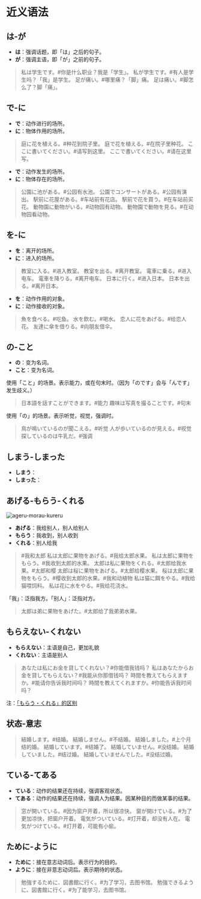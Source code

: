 # 近义语法

## は-が

- **は**：强调话题，即「は」之后的句子。
- **が**：强调主语，即「が」之前的句子。

> 私は学生です。#你是什么职业？我是「学生」。
> 私が学生です。#有人是学生吗？「我」是学生。
> 足が痛い。#哪里痛？「脚」痛。
> 足は痛い。#脚怎么了？脚「痛」。

## で-に

- **で**：动作进行的场所。
- **に**：物体作用的场所。

> 庭に花を植える。#种花到院子里。
> 庭で花を植える。#在院子里种花。
> ここに書いてください。#请写到这里。
> ここで書いてください。#请在这里写。

- **で**：动作发生的场所。
- **に**：物体存在的场所。

> 公園に池がある。#公园有水池。
> 公園でコンサートがある。#公园有演出。
> 駅前に花屋がある。#车站前有花店。
> 駅前で花を買う。#在车站前买花。
> 動物園に動物がいる。#动物园有动物。
> 動物園で動物を見る。#在动物园看动物。

## を-に

- **を**：离开的场所。
- **に**：进入的场所。

> 教室に入る。#进入教室。
> 教室を出る。#离开教室。
> 電車に乗る。#进入电车。
> 電車を降りる。#离开电车。
> 日本に行く。#进入日本。
> 日本を出る。#离开日本。

- **を**：动作作用的对象。
- **に**：动作接收的对象。

> 魚を食べる。#吃鱼。
> 水を飲む。#喝水。
> 恋人に花をあげる。#给恋人花。
> 友達に傘を借りる。#向朋友借伞。

## の-こと

- **の**：变为名词。
- **こと**：变为名词。

使用「こと」的场景。表示能力，或在句末时。（因为「のです」会与「んです」发生歧义。）

> 日本語を話すことができます。#能力
> 趣味は写真を撮ることです。#句末

使用「の」的场景。表示听觉，视觉，强调时。

> 鳥が鳴いているのが聞こえる。#听觉
> 人が歩いているのが見える。#视觉
> 探しているのは牛乳だ。#强调

## しまう-しまった

- **しまう**：
- **しまった**：

## あげる-もらう-くれる

![ageru-morau-kureru](/vocab-compare-ageru-morau-kureru.svg)

- **あげる**：我给别人，别人给别人
- **もらう**：我收到，别人收到
- **くれる**：别人给我

> #我和太郎
> 私は太郎に果物をあげる。#我给太郎水果。
> 私は太郎に果物をもらう。#我收到太郎的水果。
> 太郎は私に果物をくれる。#太郎给我水果。#太郎和樱
> 太郎は桜に果物をあげる。#太郎给樱水果。
> 桜は太郎に果物をもらう。#樱收到太郎的水果。#我和动植物
> 私は猫に餌をやる。#我给猫喂饲料。
> 私は花に水をやる。#我给花浇水。

「我」：泛指我方。「别人」：泛指对方。

> 太郎は弟に果物をあげた。#太郎给了我弟弟水果。

## もらえない-くれない

- **もらえない**：主语是自己，更加礼貌
- **くれない**：主语是别人

> あなたは私にお金を貸してくれない？#你能借我钱吗？
> 私はあなたからお金を貸してもらえない？#我能从你那借钱吗？
> 時間を教えてもらえますか。#能请你告诉我时间吗？
> 時間を教えてくれますか。#你能告诉我时间吗？

注：[「もらう・くれる」的区别](#あげる-もらう-くれる)

## 状态-意志

> 結婚します。#结婚。
> 結婚しません。#不结婚。
> 結婚しました。#上个月结的婚。
> 結婚しています。#结婚了。
> 結婚していません。#没结婚。
> 結婚していました。#结过婚。
> 結婚していませんでした。#没结过婚。

## ている-てある

- **ている**：动作的结果还在持续，强调客观状态。
- **てある**：动作的结果还在持续，强调人为结果。因某种目的而做某事的结果。

> 窓が開いている。#因为窗户开着，所以很凉快。
> 窗が開けている。#为了更加凉快，把窗户开着。
> 電気がついている。#灯开着，却没有人在。
> 電気がつけている。#灯开着，可能有小偷。

## ために-ように

- **ために**：接在意志动词后。表示行为的目的。
- **ように**：接在非意志动词后。表示期待的状态。

> 勉強するために、図書館に行く。#为了学习，去图书馆。
> 勉強できるように、図書館に行く。#为了能学习，去图书馆。
